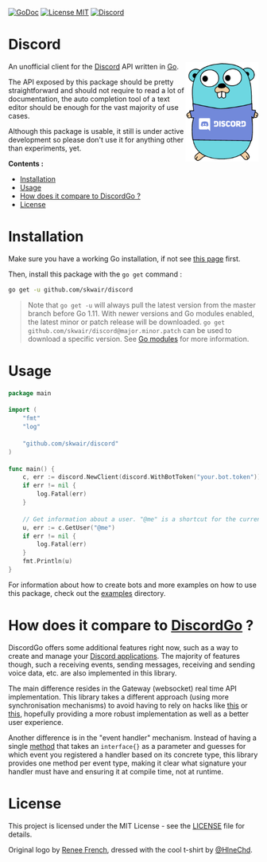 [![GoDoc](https://img.shields.io/badge/godoc-reference-blue.svg?style=flat-square)](https://godoc.org/github.com/skwair/discord)
[![License MIT](https://img.shields.io/badge/license-MIT-lightgrey.svg?style=flat-square)](LICENSE)
[![Discord](https://img.shields.io/badge/Discord-online-7289DA.svg?style=flat-square)](https://discord.gg/3sVFWQC)


# Discord

<img align="right" height="200" src=".github/discord-gopher.png">

An unofficial client for the [Discord](http://discordapp.com) API written in [Go](https://golang.org).

The API exposed by this package should be pretty straightforward and should not require to read a lot of documentation, the auto completion tool of a text editor should be enough for the vast majority of use cases.

Although this package is usable, it still is under active development so please don't use it for anything other than experiments, yet.

**Contents :**

- [Installation](#installation)
- [Usage](#usage)
- [How does it compare to DiscordGo ?](#how-does-it-compare-to-discordgo-)
- [License](#license)

# Installation

Make sure you have a working Go installation, if not see [this page](https://golang.org/dl) first.

Then, install this package with the `go get` command :

```sh
go get -u github.com/skwair/discord
```

> Note that `go get -u` will always pull the latest version from the master branch before Go 1.11. With newer versions and Go modules enabled, the latest minor or patch release will be downloaded. `go get github.com/skwair/discord@major.minor.patch` can be used to download a specific version. See [Go modules](https://github.com/golang/go/wiki/Modules#how-to-upgrade-and-downgrade-dependencies) for more information.

# Usage

```go
package main

import (
	"fmt"
	"log"

	"github.com/skwair/discord"
)

func main() {
    c, err := discord.NewClient(discord.WithBotToken("your.bot.token"))
    if err != nil {
        log.Fatal(err)
    }

    // Get information about a user. "@me" is a shortcut for the current user's ID.
    u, err := c.GetUser("@me")
    if err != nil {
        log.Fatal(err)
    }
    fmt.Println(u)
}
```

For information about how to create bots and more examples on how to use this package, check out the [examples](https://github.com/skwair/discord/blob/master/examples) directory.

# How does it compare to [DiscordGo](https://github.com/bwmarrin/discordgo) ?

DiscordGo offers some additional features right now, such as a way to create and manage your [Discord applications](https://discordapp.com/developers/applications/me). The majority of features though, such a receiving events, sending messages, receiving and sending voice data, etc. are also implemented in this library.

The main difference resides in the Gateway (websocket) real time API implementation. This library takes a different approach (using more synchronisation mechanisms) to avoid having to rely on hacks like [this](https://github.com/bwmarrin/discordgo/blob/8325a6bf6dd6c91ed4040a1617b07287b8fb0eba/wsapi.go#L868) or [this](https://github.com/bwmarrin/discordgo/blob/8325a6bf6dd6c91ed4040a1617b07287b8fb0eba/wsapi.go#L822), hopefully providing a more robust implementation as well as a better user experience.

Another difference is in the "event handler" mechanism. Instead of having a single [method](https://github.com/bwmarrin/discordgo/blob/73f6772a2b7cc95e29c462e4f15bf07cbe0d3854/event.go#L111) that takes an `interface{}` as a parameter and guesses for which event you registered a handler based on its concrete type, this library provides one method per event type, making it clear what signature your handler must have and ensuring it at compile time, not at runtime.

# License

This project is licensed under the MIT License - see the [LICENSE](https://github.com/skwair/discord/blob/master/LICENSE) file for details.

Original logo by [Renee French](https://instagram.com/reneefrench), dressed with the cool t-shirt by [@HlneChd](https://twitter.com/hlnechd).

